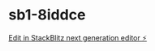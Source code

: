 # sb1-8iddce

[Edit in StackBlitz next generation editor ⚡️](https://stackblitz.com/~/github.com/frankmateo82/sb1-8iddce)